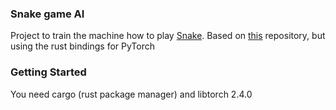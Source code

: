 ### Snake game AI
Project to train the machine how to play [Snake](https://en.wikipedia.org/wiki/Snake_(video_game_genre)).
Based on [this](https://github.com/patrickloeber/snake-ai-pytorch/) repository, but using the rust bindings for PyTorch

### Getting Started
You need cargo (rust package manager) and libtorch 2.4.0